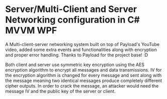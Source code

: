 # Server/Multi-Client and Server Networking configuration in C# MVVM WPF
A Multi-client-server networking system built on top of Payload's YouTube video, added some extra events and functionalities along with encryption and proper error handling. Thanks to Payload for the project base! :D

Both client and server use symmetric key encryption using the AES encryption algorithm to encrypt all messages and data transmissions. IV for the encryption algorithm is changed for every message and sent along with the message meaning two identical messages produce completely different cipher outputs. In order to crack the message, an attacker would need the message IV and the public key of the server or client.
